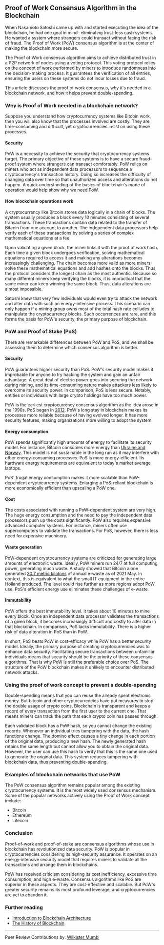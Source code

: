 ## Proof of Work Consensus Algorithm in the Blockchain

When Nakamoto Satoshi came up with and started executing the idea of the blockchain, he had one goal in mind- eliminating trust-less cash systems. He wanted a system where strangers could transact without facing the risk of fraud. The Proof of Work (PoW) consensus algorithm is at the center of making the blockchain more secure.

The Proof of Work consensus algorithm aims to achieve distributed trust in a P2P network of nodes using a voting protocol. This voting protocol relies on the concept of work performed by miners to introduce randomness into the decision-making process. It guarantees the verification of all entries, ensuring the users on these systems do not incur losses due to fraud.

This article discusses the proof of work consensus, why it's needed in a blockchain network, and how it helps prevent double-spending.

### Why is Proof of Work needed in a blockchain network?
Suppose you understand how cryptocurrency systems like Bitcoin work, then you will also know that the processes involved are costly. They are time-consuming and difficult, yet cryptocurrencies insist on using these processes.

#### Security
PoW is a necessity to achieve the security that cryptocurrency systems target. The primary objective of these systems is to have a secure fraud-proof system where strangers can transact comfortably. PoW relies on miners who act as independent data processors to sequence a cryptocurrency's transaction history. Doing so increases the difficulty of changing data over time so that unauthorized access and alterations do not happen. A quick understanding of the basics of blockchain's mode of operation would help show why we need PoW.

#### How blockchain operations work
A cryptocurrency like Bitcoin stores data logically in a chain of blocks. The system usually produces a block every 10 minutes consisting of several transactions. These transactions contain data related to the transfer of Bitcoin from one account to another. The independent data processors help verify each of these transactions by solving a series of complex mathematical equations at a fee.

Upon validating a given block, the miner links it with the proof of work hash. Each time a given block undergoes verification, solving mathematical equations required to access it and making any alterations becomes increasingly challenging. The chain becomes more valid as more miners solve these mathematical equations and add hashes onto the blocks. Thus, the protocol considers the longest chain as the most authentic. Because so many different miners keep verifying the blocks, it is impractical that the same miner can keep winning the same block. Thus, data alterations are almost impossible.

Satoshi knew that very few individuals would even try to attack the network and alter data with such an energy-intensive process. This scenario can only happen if a mining group owns most of the total hash rate colludes to manipulate the cryptocurrency blocks. Such occurrences are rare, and this forms the basis for PoW's security, the primary purpose of blockchain.

### PoW and Proof of Stake (PoS)
There are remarkable differences between PoW and PoS, and we shall be assessing them to determine which consensus algorithm is better.

#### Security
PoW guarantees higher security than PoS. PoW's security model makes it improbable for anyone to try hacking the system and gain an unfair advantage. A great deal of electric power goes into securing the network during mining, and its time-consuming nature makes attackers less likely to overcome its security power. In comparison, PoS is less secure. Notably, entities or individuals with large crypto holdings have too much power.

PoW is the earliest cryptocurrency consensus algorithm as the idea arose in the 1990s. PoS began in [2012](https://www.fool.com/investing/stock-market/market-sectors/financials/cryptocurrency-stocks/proof-of-work/). PoW's long stay in blockchain makes its processes more reliable because of having evolved longer. It has more security features, making organizations more willing to adopt the system.

#### Energy consumption
PoW spends significantly high amounts of energy to facilitate its security model. For instance, Bitcoin consumes more energy than [Ukraine and Norway](https://blockworks.co/proof-of-work-vs-proof-of-stake-whats-the-difference/). This model is not sustainable in the long run as it may interfere with other energy-consuming processes. PoS is more energy-efficient. Its hardware energy requirements are equivalent to today's market average laptops.

PoS' frugal energy consumption makes it more scalable than PoW-dependent cryptocurrency systems. Enlarging a PoS-reliant blockchain is more economically efficient than upscaling a PoW one.

#### Cost
The costs associated with running a PoW-dependent system are very high. The huge energy consumption and the need to pay the independent data processors push up the costs significantly. PoW also requires expensive advanced computer systems. For instance, miners often use supercomputers to validate the transactions. For PoS, however, there is less need for expensive machinery.

#### Waste generation
PoW-dependent cryptocurrency systems are criticized for generating large amounts of electronic waste. Ideally, PoW miners run 24/7 at full computing power, generating much waste. A study showed that Bitcoin alone generated [30.7 metric kilotons](https://www.sciencedirect.com/science/article/abs/pii/S0921344921005103#) of annual e-waste as of 2021 May. In context, this is equivalent to what the small IT equipment in the entire Holland produced. The level could rise further as more regions adopt PoW use. PoS's efficient energy use eliminates these challenges of e-waste.

#### Immutability
PoW offers the best immutability level. It takes about 10 minutes to mine every block. Once an independent data processor validates the transactions of a given block, it becomes increasingly difficult and costly to alter data in that blockchain. In comparison, PoS lacks immutability. There is a higher risk of data alteration in PoS than in PoW.

In short, PoS beats PoW in cost-efficacy while PoW has a better security model. Ideally, the primary purpose of creating cryptocurrencies was to enhance data security. Facilitating secure transactions between unfamiliar individuals means that security should be the priority of these consensus algorithms. That is why PoW is still the preferable choice over PoS. The structure of the PoW blockchain makes it unlikely to encounter distributed network attacks.

### Using the proof of work concept to prevent a double-spending
Double-spending means that you can reuse the already spent electronic money. But bitcoin and other cryptocurrencies have put measures to stop the double usage of crypto coins. Blockchain is transparent and keeps a record of every transaction from the first user to the current one. That means miners can track the path that each crypto coin has passed through.

Each validated block has a PoW hash, so you cannot change the existing records. Whenever an individual tries tampering with the data, the hash functions change. The domino effect causes a tiny change in each portion of the original data, producing a new hash. The newly generated hash retains the same length but cannot allow you to obtain the original data. However, the user can use this hash to verify that this is the same one used to generate the original data. This system reduces tampering with blockchain data, thus preventing double-spending.

### Examples of blockchain networks that use PoW
The PoW consensus algorithm remains popular among the existing cryptocurrency systems. It is the most widely used consensus mechanism. Some of the popular networks actively using the Proof of Work concept include:

- Bitcoin
- Ethereum
- Litecoin

### Conclusion
Proof-of-work and proof-of-stake are consensus algorithms whose use in blockchain has revolutionized data security. PoW is popular in cryptocurrencies considering its high-security assurance. It operates on an energy-intensive security model that requires miners to validate all the transactions and arrange them in blockchains.

PoW has received criticism considering its cost inefficiency, excessive time consumption, and high e-waste. Consensus algorithms like PoS are superior in these aspects. They are cost-effective and scalable. But PoW's greater security remains its most profound leverage, and cryptocurrencies are yet to abandon it.

### Further reading
- [Introduction to Blockchain Architecture](/engineering-education/an-introduction-to-blockchain-architecture/)
- [The History of Blockchain](/engineering-education/history-of-blockchain/)

---
Peer Review Contributions by: [Wilkister Mumbi](/engineering-education/authors/wilkister-mumbi/)
